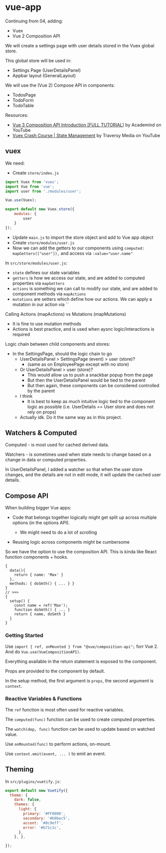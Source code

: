 # vue-app

Continuing from 04, adding:
* Vuex
* Vue 2 Composition API

We will create a settings page with user details stored in the
Vuex global store.

This global store will be used in:
* Settings Page (UserDetailsPanel)
* Appbar layout (GeneralLayout)

We will use the (Vue 2) Compose API in components:
* TodosPage
* TodoForm
* TodoTable

Resources:
* [Vue 3 Composition API Introduction [FULL TUTORIAL]](https://www.youtube.com/watch?v=bwItFdPt-6M) by Academind on YouTube
* [Vuex Crash Course | State Management](https://www.youtube.com/watch?v=5lVQgZzLMHc) by Traversy Media on YouTube

## vuex

We need:
* Create `store/index.js`
```js
import Vuex from 'vuex';
import Vue from 'vue';
import user from './modules/user';

Vue.use(Vuex);

export default new Vuex.store({
    modules: {
        user
    }
});
```
* Update `main.js` to import the store object and add to Vue app object
* Create `store/modules/user.js`
* Now we can add the getters to our components using `computed: mapGetters(["user"]),` and access via `:value="user.name"`

In `src/store/modules/user.js`:
* `state` defines our state variables
* `getters` is how we access our state, and are added to computed properties via `mapGetters`
* `actions` is something we can call to modify our state, and are added to component methods via `mapActions`
* `mutations` are setters which define how our actions. We can apply a mutation in our action via ``

Calling Actions (mapActions) vs Mutations (mapMutations)
* It is fine to use mutation methods
* Actions is best practice, and is used when aysnc logic/interactions is required

Logic chain between child components and stores:
* In the SettingsPage, should the logic chain to go
  * UserDetailsPanel > SettingsPage (event) > user (store)?
    * (same as on EmployeePage except with no store)
  * Or UserDetailsPanel > user (store)?
    * This would allow us to push a snackbar popup from the page
    * But then the UserDetailsPanel would be tied to the parent
    * But then again, these components can be considered controlled by the parent
  * I think
    * It is best to keep as much intuitive logic tied to the component logic as possible (i.e. UserDetails == User store and does not rely on props)
  * Actually idk. Do it the same way as in this project.

## Watchers & Computed

Computed - is most used for cached derived data.

Watchers - is sometimes used when state needs to change based on a change in data or computed properties.

In UserDetailsPanel, I added a watcher so that when the user store changes,
and the details are not in edit mode, it will update the cached user details.

## Compose API

When building bigger Vue apps:
* Code that belongs together logically might get split up across multiple options (in the options API).
  * We might need to do a lot of scrolling

* Reusing logic across components might be cumbersome

So we have the option to use the composition API. This is kinda like React function components + hooks.

```vue
{
  data(){
    return { name: 'Max' }
  },
  methods: { doSmth() { ... } }
}
// >>>
{
  setup() {
    const name = ref('Max');
    function doSmth() { ... }
    return { name, doSmth }
  }
}
```

### Getting Started

Use `import { ref, onMounted } from "@vue/composition-api";` forr Vue 2. And do `Vue.use(VueCompositionAPI)`.

Everything available in the return statement is exposed to the component.

Props are provided to the component by default.

In the setup method, the first argument is `props`, the second argument is `context`.

### Reactive Variables & Functions

The `ref` function is most often used for reactive variables.

The `computed(func)` function can be used to create computed properties.

The `watch(dep, func)` function can be used to update based on watched value.

Use `onMounted(func)` to perform actions, on-mount.

Use `context.emit(event, ... )` to emit an event.

## Theming

In `src/plugins/vuetify.js`:
```js
export default new Vuetify({
  theme: {
    dark: false,
    themes: {
      light: {
        primary: '#FF0000',
        secondary: '#b0bec5',
        accent: '#8c9eff',
        error: '#b71c1c',
      },
    }, },

});
```